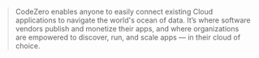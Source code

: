 <!-- markdownlint-disable MD041 -->

> CodeZero enables anyone to easily connect existing Cloud applications to navigate the world's ocean of data. It’s where software vendors publish and monetize their apps, and where organizations are empowered to discover, run, and scale apps — in their cloud of choice.

